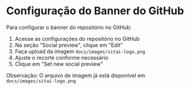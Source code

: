# Configuração do Banner do GitHub

Para configurar o banner do repositório no GitHub:

1. Acesse as configurações do repositório no GitHub
2. Na seção "Social preview", clique em "Edit"
3. Faça upload da imagem `docs/images/sitai-logo.png`
4. Ajuste o recorte conforme necessário
5. Clique em "Set new social preview"

Observação: O arquivo de imagem já está disponível em `docs/images/sitai-logo.png`
